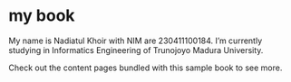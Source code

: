 # my book

My name is Nadiatul Khoir with NIM are 230411100184. I’m currently studying in Informatics Engineering of Trunojoyo Madura University.

Check out the content pages bundled with this sample book to see more.

```{tableofcontents}
```

